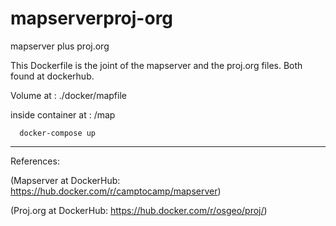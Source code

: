 # mapserverproj-org
mapserver plus proj.org

This Dockerfile is the joint of the mapserver and the proj.org files. Both found at dockerhub.

Volume at : ./docker/mapfile

inside container at : /map

```
  docker-compose up
```

---
References:

(Mapserver at DockerHub: https://hub.docker.com/r/camptocamp/mapserver)

(Proj.org at DockerHub: https://hub.docker.com/r/osgeo/proj/)

